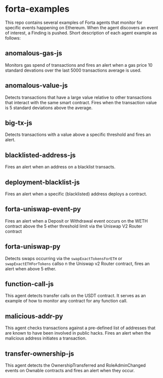 # forta-examples
This repo contains several examples of Forta agents that monitor for specific events happening on Ethereum. When the agent discovers an event of interest, a Finding is pushed. Short description of each agent example as follows:

## anomalous-gas-js
Monitors gas spend of transactions and fires an alert when a gas price 10 standard devations over the last 5000 transactions average is used.

## anomalous-value-js
Detects transactions that have a large value relative to other transactions that interact with the same smart contract. Fires when the transaction value is 5 standard deviations above the average.

## big-tx-js
Detects transactions with a value above a specific threshold and fires an alert.

## blacklisted-address-js
Fires an alert when an address on a blacklist transacts.

## deployment-blacklist-js
Fires an alert when a specific (blacklisted) address deploys a contract.

## forta-uniswap-event-py
Fires an alert when a Deposit or Withdrawal event occurs on the WETH contract above the 5 ether threshold limit via the Uniswap V2 Router contract

## forta-uniswap-py
Detects swaps occurring via the `swapExactTokensForETH` or `swapExactETHForTokens` callso n the Uniswap v2 Router contract, fires an alert when above 5 ether.

## function-call-js
This agent detects transfer calls on the USDT contract. It serves as an example of how to monitor any contract for any function call.


## malicious-addr-py
This agent checks transactions against a pre-defined list of addresses that are known to have been involved in public hacks. Fires an alert when the malicious address initiates a transaction.

## transfer-ownership-js
This agent detects the OwnershipTransferred and RoleAdminChanged events on Ownable contracts and fires an alert when they occur.
